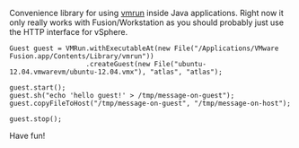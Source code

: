 Convenience library for using [vmrun](http://www.vmware.com/pdf/vix160_vmrun_command.pdf) inside Java applications. Right now it only really works with Fusion/Workstation as you should probably just use the HTTP interface for vSphere.

    Guest guest = VMRun.withExecutableAt(new File("/Applications/VMware Fusion.app/Contents/Library/vmrun"))
                       .createGuest(new File("ubuntu-12.04.vmwarevm/ubuntu-12.04.vmx"), "atlas", "atlas");

    guest.start();
    guest.sh("echo 'hello guest!' > /tmp/message-on-guest");
    guest.copyFileToHost("/tmp/message-on-guest", "/tmp/message-on-host");

    guest.stop();

Have fun!